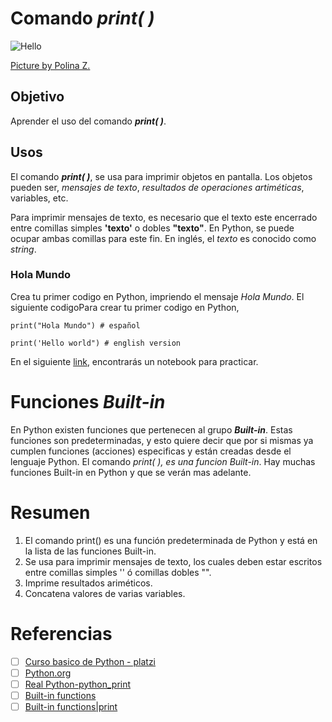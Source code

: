 # Comando ***print( )***
![Hello](https://images.pexels.com/photos/3747150/pexels-photo-3747150.jpeg?auto=compress&cs=tinysrgb&w=600&lazy=load)

[Picture by Polina Z.](https://www.pexels.com/@polina-zimmerman/)

## Objetivo
Aprender el uso del comando ***print( )***.

## Usos
El comando ***print( )***, se usa para imprimir objetos en pantalla. Los objetos pueden ser, *mensajes de texto*, *resultados de operaciones artiméticas*, variables, etc.

Para imprimir mensajes de texto, es necesario que el texto este encerrado entre comillas simples **'texto'** o dobles **"texto"**. En Python, se puede ocupar ambas comillas para este fin. En inglés, el *texto* es conocido como *string*.

### Hola Mundo 
Crea tu primer codigo en Python, impriendo el mensaje *Hola Mundo*. El siguiente codigoPara crear tu primer codigo en Python, 
```
print("Hola Mundo") # español
```
```
print('Hello world") # english version
```

En el siguiente [link](https://colab.research.google.com/drive/1oInllSDvF5xxAhKwB5Ylrz4_JNcAUrxs?usp=sharing), encontrarás un notebook para practicar.

# Funciones *Built-in*
En Python existen funciones que pertenecen al grupo ***Built-in***. Estas funciones son predeterminadas, y esto quiere decir que por si mismas ya cumplen funciones (acciones) especificas y están creadas desde el lenguaje Python. El comando *print( ), es una funcion Built-in*. Hay muchas funciones Built-in en Python y que se verán mas adelante.

# Resumen
1. El comando print() es una función predeterminada de Python y está en la lista de las funciones Built-in.
2. Se usa para imprimir mensajes de texto, los cuales deben estar escritos entre comillas simples '' ó comillas dobles "".
3. Imprime resultados ariméticos.
4. Concatena valores de varias variables.

# Referencias
- [ ] [Curso basico de Python - platzi](https://platzi.com/cursos/python/)
- [ ] [Python.org](https://www.python.org/doc/essays/blurb/)
- [ ] [Real Python-python_print](https://realpython.com/python-print/)
- [ ] [Built-in functions](https://docs.python.org/3/library/functions.html)
- [ ] [Built-in functions|print](https://docs.python.org/3/library/functions.html#print)
